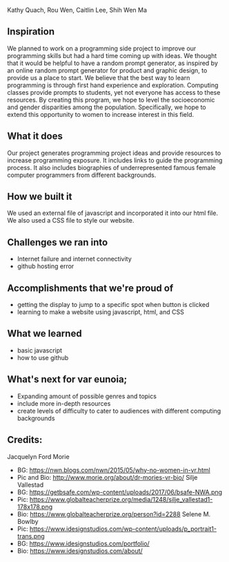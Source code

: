Kathy Quach, Rou Wen, Caitlin Lee, Shih Wen Ma 

## Inspiration
We planned to work on a programming side project to improve our programming skills but had a hard time coming up with ideas. We thought that it would be helpful to have a random prompt generator, as inspired by an online random prompt generator for product and graphic design, to provide us a place to start. We believe that the best way to learn programming is through first hand experience and exploration. Computing classes provide prompts to students, yet not everyone has access to these resources. By creating this program, we hope to level the socioeconomic and gender disparities among the population. Specifically, we hope to extend this opportunity to women to increase interest in this field. 

## What it does
Our project generates programming project ideas and provide resources to increase programming exposure. It includes links to guide the programming process. It also includes biographies of underrepresented famous female computer programmers from different backgrounds. 

## How we built it 
We used an external file of javascript and incorporated it into our html file. We also used a CSS file to style our website.

## Challenges we ran into
- Internet failure and internet connectivity
- github hosting error

## Accomplishments that we're proud of
- getting the display to jump to a specific spot when button is clicked
- learning to make a website using javascript, html, and CSS

## What we learned
- basic javascript
- how to use github

## What's next for var eunoia;
- Expanding amount of possible genres and topics
- include more in-depth resources
- create levels of difficulty to cater to audiences with different computing backgrounds

## Credits:
Jacquelyn Ford Morie
  - BG: https://nwn.blogs.com/nwn/2015/05/why-no-women-in-vr.html
  - Pic and Bio: http://www.morie.org/about/dr-mories-vr-bio/
Silje Vallestad
  - BG: https://getbsafe.com/wp-content/uploads/2017/06/bsafe-NWA.png
  - Pic: https://www.globalteacherprize.org/media/1248/silje_vallestad1-178x178.png
  - Bio: https://www.globalteacherprize.org/person?id=2288
Selene M. Bowlby
  - Pic: https://www.idesignstudios.com/wp-content/uploads/p_portrait1-trans.png
  - BG: https://www.idesignstudios.com/portfolio/
  - Bio: https://www.idesignstudios.com/about/
